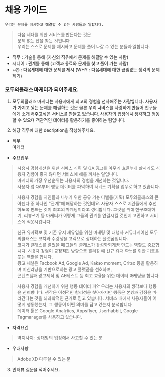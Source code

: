 

# 채용 가이드

`우리는 문제를 제시하고 해결할 수 있는 사람들과 일합니다.` 

> 다음 세대를 위한 서비스를 만든다는 것은  
> 문제 없는 답을 찾는 것입니다.    
> 우리는 스스로 문제를 제시하고 문제를 풀어 나갈 수 있는 분들과 일합니다.

- 직무 : 기술을 통해 (자신의 직무에서 문제를 해결할 수 있는 사람)
- 시니어 : 관계를 통해 (고객과 동료와 문제를 찾고 풀어 가는 사람)  
- +@ : 다음세대에 대한 문제를 제시 (WHY : 다음세대에 대한 끊임없는 생각의 문제 제기)

### 모두의클래스 마케터가 되어주세요.

1. 모두의클래스 마케터는 사용자에게 최고의 경험을 선사해주는 사람입니다.
사용자가 가지고 있는 문제를 해결하는 것은 물론 우리 서비스를 사랑하게 만들어 친구들에게 소개 해주고싶은 서비스를 만들고 있습니다.
사용자의 입장에서 생각하고 행동할 수 있으며 객관적인 데이터를 활용하기를 좋아하는 팀입니다.  

2. 해당 직무에 대한 decription을 작성해주세요.
- 직무  
마케터  

- 주요업무  
 > 사용자 경험개선을 위한 서비스 기획 및 QA
 광고를 아무리 효율높게 할지라도 사용자 경험이 좋지 않다면 서비스에 해를 끼치는 일입니다.  
 마케터의 가장 우선순위는 사용자의 경험을 개선하는 것입니다.  
 사용자 앱 QA부터 행동 데이터를 파악하여 서비스 기획을 업무로 하고 있습니다.
 
 > 사용자 경험을 지인들과 나누기 위한 공유 기능 디벨롭(기획)
 모두의클래스의 큰 아젠다 중 하나인 "관계"에 해당하는 것인데요. 
 사용자 스스로 지인들에게 추천하도록 만드는 것이 최고의 마케팅이라고 생각합니다. 
 그것을 위해 친구초대하기, 리뷰쓰기 등 마케터가 어떻게 그들의 관계를 연결시킬 것인지 고민하고 서비스에 적용시킵니다.
 
 > 신규 유저확보 및 기존 유저 재유입을 위한 마케팅 및 대행사 커뮤니케이션
 모두의클래스는 코치와 수강생을 고객으로 상대하는 플랫폼입니다.  
 코치가 클래스를 열었을 때 그들의 클래스가 활성화되게끔 만드는 역할도 중요합니다.
 사용자 경험이 긍정적인 방향으로 흘러갈 때 신규 유저 확보를 위한 기름을 붓는 역할을 합니다.  
 광고 채널은 Facbook Ad, Google Ad, Kakao moment, Criteo 등을 활용하며 머신러닝을 기반으로하는 광고 플랫폼을 선호하며,  
 콘텐츠팀과 광고제작 및 AB테스트 등 최고 효율을 위한 데이터 마케팅을 합니다.
 
 > 사용자 경험을 개선하기 위한 행동 데이터 파악
 우리는 사용자의 생각보다 행동을 신뢰합니다. 
 생각은 이성적인 합리성을 찾아가지만 행동은 본성과 감정을 따라간다는 것을 뇌과학적인 근거로 믿고 있습니다.
 서비스 내에서 사용자들이 어떻게 행동했는지, 그 행동이 어떤 의미를 담고 있는지 분석합니다.  
 데이터 툴은 Google Analytics, Appsflyer, Userhabbit, Google Tagmanager를 사용하고 있습니다.
 
- 자격요건  
> 역지사지 : 상대방의 입장에서 사고할 수 있는 분

- 우대사항
> Adobe XD 다루실 수 있는 분

3. 인터뷰 질문을 적어주세요.
